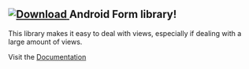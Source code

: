 [ ![Download](https://api.bintray.com/packages/eddmash/maven/android-form/images/download.svg) ](https://bintray.com/eddmash/maven/android-form/_latestVersion)
Android Form library!
---------------------

This library makes it easy to deal with views, especially if dealing with a large amount of views.

Visit the [Documentation](http://android-form.readthedocs.io)


